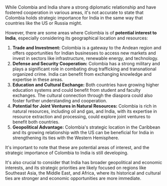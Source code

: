 While Colombia and India share a strong diplomatic relationship and have fostered cooperation in various areas, it's not accurate to state that Colombia holds strategic importance for India in the same way that countries like the US or Russia might. 

However, there are some areas where Colombia is of **potential interest to India**, especially considering its geographical location and resources:

1. **Trade and Investment:** Colombia is a gateway to the Andean region and offers opportunities for Indian businesses to access new markets and invest in sectors like infrastructure, renewable energy, and technology. 
2. **Defense and Security Cooperation:**  Colombia has a strong military and plays a significant role in combating drug trafficking and transnational organized crime. India can benefit from exchanging knowledge and expertise in these areas.
3. **Education and Cultural Exchange:** Both countries have growing higher education systems and could benefit from student and faculty exchanges. The cultural connection through the diaspora could also foster further understanding and cooperation.
4. **Potential for Joint Ventures in Natural Resources:** Colombia is rich in natural resources, including oil and gas, and India, with its expertise in resource extraction and processing, could explore joint ventures to benefit both countries.
5. **Geopolitical Advantage:** Colombia's strategic location in the Caribbean and its growing relationship with the US can be beneficial for India in strengthening its ties with the Western Hemisphere.

It's important to note that these are potential areas of interest, and the strategic importance of Colombia to India is still developing.  

It's also crucial to consider that India has broader geopolitical and economic interests, and its strategic priorities are likely focused on regions like Southeast Asia, the Middle East, and Africa, where its historical and cultural ties are stronger and economic opportunities are more immediate. 
